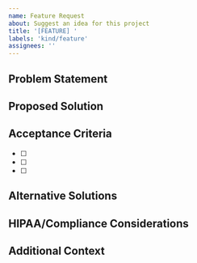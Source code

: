 ```yaml
---
name: Feature Request
about: Suggest an idea for this project
title: '[FEATURE] '
labels: 'kind/feature'
assignees: ''
---
```


## Problem Statement
<!-- A clear and concise description of what problem this feature would solve -->

## Proposed Solution
<!-- A clear and concise description of what you want to happen -->

## Acceptance Criteria
<!-- List the requirements that must be met for this feature to be considered complete -->
- [ ] <!-- Criterion 1 -->
- [ ] <!-- Criterion 2 -->
- [ ] <!-- Add more criteria as needed -->

## Alternative Solutions
<!-- A clear and concise description of any alternative solutions or features you've considered -->

## HIPAA/Compliance Considerations
<!-- Any compliance implications this feature might have -->

## Additional Context
<!-- Add any other context, screenshots, or mockups about the feature request here -->
